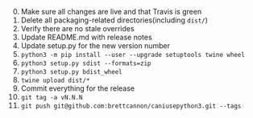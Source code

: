 0. Make sure all changes are live and that Travis is green
0. Delete all packaging-related directories(including `dist/`)
0. Verify there are no stale overrides
0. Update README.md with release notes
0. Update setup.py for the new version number
0. `python3 -m pip install --user --upgrade setuptools twine wheel`
0. `python3 setup.py sdist --formats=zip`
0. `python3 setup.py bdist_wheel`
0. `twine upload dist/*`
0. Commit everything for the release
0. `git tag -a vN.N.N`
0. `git push git@github.com:brettcannon/caniusepython3.git --tags`
